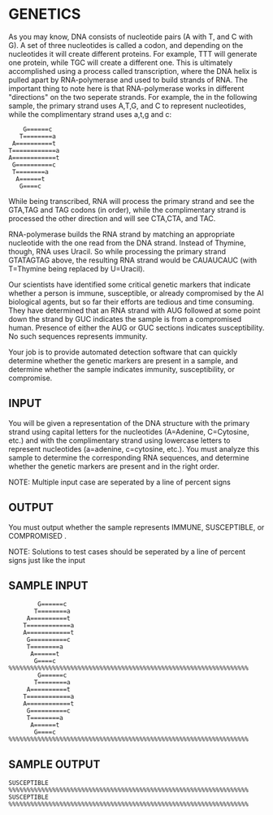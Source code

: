 <!-- RATING: HARD -->
<!-- NAME: GENETICS -->
<!-- GENERATOR: generate.pl -->
# GENETICS

As you may know, DNA consists of nucleotide pairs (A with T, and C with G). A set of three nucleotides is called a codon, and depending on the nucleotides it will create different proteins. For example, TTT will generate one protein, while TGC will create a different one. This is ultimately accomplished using a process called transcription, where the DNA helix is pulled apart by RNA-polymerase and used to build strands of RNA. The important thing to note here is that RNA-polymerase works in different "directions" on the two seperate strands. For example, the in the following sample, the primary strand uses A,T,G, and C to represent nucleotides, while the complimentary strand uses a,t,g and c:

	    G======c  
	   T========a 
	 A==========t 
	T============a
	A============t
	 G==========c 
	 T========a   
	  A======t    
	   G====c    
   
While being transcribed, RNA will process the primary strand and see the GTA,TAG and TAG codons (in order), while the complimentary strand is processed the other direction and will see CTA,CTA, and TAC. 

RNA-polymerase builds the RNA strand by matching an appropriate nucleotide with the one read from the DNA strand. Instead of Thymine, though, RNA uses Uracil. So while processing the primary strand GTATAGTAG above, the resulting RNA strand would be CAUAUCAUC (with T=Thymine being replaced by U=Uracil).

Our scientists have identified some critical genetic markers that indicate whether a person is immune, susceptible, or already compromised by the AI biological agents, but so far their efforts are tedious and time consuming. They have determined that an RNA strand with AUG followed at some point down the strand by GUC indicates the sample is from a compromised human. Presence of either the AUG or GUC sections indicates susceptibility. No such sequences represents immunity.

Your job is to provide automated detection software that can quickly determine whether the genetic markers are present in a sample, and determine whether the sample indicates immunity, susceptibility, or compromise. 

## INPUT
You will be given a representation of the DNA structure with the primary strand using capital letters for the nucleotides (A=Adenine, C=Cytosine, etc.) and with the complimentary strand using lowercase letters to represent nucleotides (a=adenine, c=cytosine, etc.). You must analyze this sample to determine the corresponding RNA sequences, and determine whether the genetic markers are present and in the right order.

NOTE: Multiple input case are seperated by a line of percent signs

## OUTPUT
You must output whether the sample represents IMMUNE, SUSCEPTIBLE, or COMPROMISED .

NOTE: Solutions to test cases should be seperated by a line of percent signs just like the input

## SAMPLE INPUT
		    G======c  
		   T========a 
		 A==========t 
		T============a
		A============t
		 G==========c 
		 T========a   
		  A======t    
		   G====c    
	%%%%%%%%%%%%%%%%%%%%%%%%%%%%%%%%%%%%%%%%%%%%%%%%%%%%%%%%%%%%%%%%%%
		    G======c  
		   T========a 
		 A==========t 
		T============a
		A============t
		 G==========c 
		 T========a   
		  A======t    
		   G====c    
	%%%%%%%%%%%%%%%%%%%%%%%%%%%%%%%%%%%%%%%%%%%%%%%%%%%%%%%%%%%%%%%%%%

## SAMPLE OUTPUT
	SUSCEPTIBLE
	%%%%%%%%%%%%%%%%%%%%%%%%%%%%%%%%%%%%%%%%%%%%%%%%%%%%%%%%%%%%%%%%%%
	SUSCEPTIBLE
	%%%%%%%%%%%%%%%%%%%%%%%%%%%%%%%%%%%%%%%%%%%%%%%%%%%%%%%%%%%%%%%%%%

